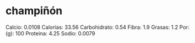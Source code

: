 # champiñón

Calcio: 0.0108
Calorías: 33.56
Carbohidrato: 0.54
Fibra: 1.9
Grasas: 1.2
Por: (g): 100
Proteina: 4.25
Sodio: 0.0079